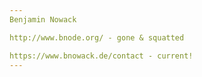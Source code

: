 ```yaml
---
Benjamin Nowack

http://www.bnode.org/ - gone & squatted

https://www.bnowack.de/contact - current!
---
```

